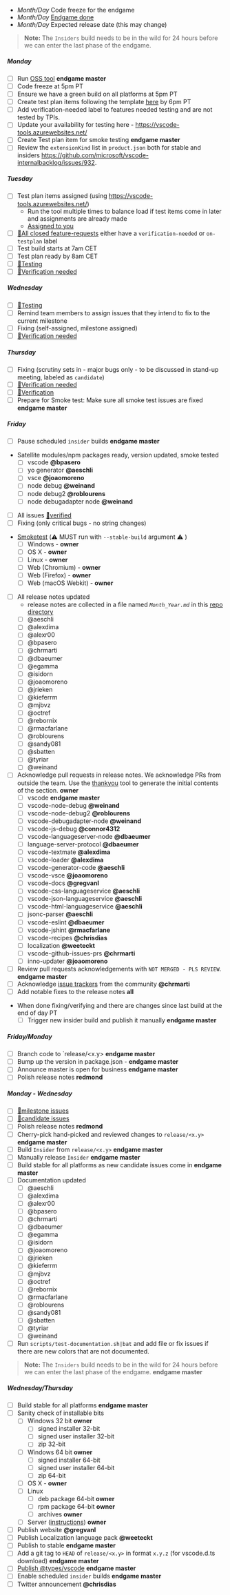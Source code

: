 - *Month/Day* Code freeze for the endgame
- *Month/Day* [Endgame done](https://github.com/Microsoft/vscode/wiki/Development-Process#inside-an-iteration)
- *Month/Day* Expected release date (this may change)

> **Note:** The `Insiders` build needs to be in the wild for 24 hours before we can enter the last phase of the endgame.

##### Monday
- [ ] Run [OSS tool](https://github.com/microsoft/vscode-build-tools/tree/master/distro-tools) **endgame master**
- [ ] Code freeze at 5pm PT
- [ ] Ensure we have a green build on all platforms at 5pm PT
- [ ] Create test plan items following the template [here](https://github.com/microsoft/vscode/wiki/Writing-Test-Plan-Items) by 6pm PT
- [ ] Add verification-needed label to features needed testing and are not tested by TPIs.
- [ ] Update your availability for testing here - https://vscode-tools.azurewebsites.net/
- [ ] Create Test plan item for smoke testing **endgame master**
- [ ] Review the `extensionKind` list in `product.json` both for stable and insiders https://github.com/microsoft/vscode-internalbacklog/issues/932. 

##### Tuesday
- [ ] Test plan items assigned (using https://vscode-tools.azurewebsites.net/)
  - Run the tool multiple times to balance load if test items come in later and assignments are already made
  - [Assigned to you](https://github.com/issues?utf8=%E2%9C%93&q=is%3Aopen+is%3Aissue+assignee%3A%40me++label%3Atestplan-item+)
- [ ] [🔖All closed feature-requests](https://github.com/issues?utf8=%E2%9C%93&q=is%3Aissue+is%3Aclosed+milestone%3A%22January+2020%22+label%3Afeature-request+-label%3Averification-needed+-label%3Aon-testplan+-label%3Averified+-label%3A*duplicate+repo%3Amicrosoft%2Fvscode+repo%3Amicrosoft%2Fvscode-internalbacklog+repo%3Amicrosoft%2Fvscode-remote-release) either have a `verification-needed` or `on-testplan` label
- [ ] Test build starts at 7am CET
- [ ] Test plan ready by 8am CET
- [ ] [🔖Testing](https://github.com/issues?utf8=%E2%9C%93&q=is%3Aopen+is%3Aissue+label%3Atestplan-item+repo%3Amicrosoft%2Fvscode+repo%3Amicrosoft%2Fvscode-internalbacklog+repo%3Amicrosoft%2Fvscode-remote-release+)
- [ ] [🔖Verification needed](https://github.com/issues?utf8=%E2%9C%93&q=is%3Aissue+is%3Aclosed+milestone%3A%22January+2020%22+label%3Averification-needed+-label%3Averified+repo%3Amicrosoft%2Fvscode+repo%3Amicrosoft%2Fvscode-internalbacklog+repo%3Amicrosoft%2Fvscode-remote-release)

##### Wednesday
- [ ] [🔖Testing](https://github.com/issues?utf8=%E2%9C%93&q=is%3Aopen+is%3Aissue+label%3Atestplan-item+repo%3Amicrosoft%2Fvscode+repo%3Amicrosoft%2Fvscode-internalbacklog+repo%3Amicrosoft%2Fvscode-remote-release+)
- [ ] Remind team members to assign issues that they intend to fix to the current milestone
- [ ] Fixing (self-assigned, milestone assigned)
- [ ] [🔖Verification needed](https://github.com/issues?utf8=%E2%9C%93&q=is%3Aissue+is%3Aclosed+milestone%3A%22January+2020%22+label%3Averification-needed+-label%3Averified+repo%3Amicrosoft%2Fvscode+repo%3Amicrosoft%2Fvscode-internalbacklog+repo%3Amicrosoft%2Fvscode-remote-release)

##### Thursday
- [ ] Fixing (scrutiny sets in - major bugs only - to be discussed in stand-up meeting, labeled as `candidate`)
- [ ] [🔖Verification needed](https://github.com/issues?utf8=%E2%9C%93&q=is%3Aissue+is%3Aclosed+milestone%3A%22January+2020%22+label%3Averification-needed+-label%3Averified+repo%3Amicrosoft%2Fvscode+repo%3Amicrosoft%2Fvscode-internalbacklog+repo%3Amicrosoft%2Fvscode-remote-release)
- [ ] [🔖Verification](https://github.com/issues?utf8=%E2%9C%93&q=is%3Aclosed+is%3Aissue+milestone%3A%22January+2020%22+label%3Abug+-label%3Averified+-label%3Aon-testplan+-label%3Aduplicate+-label%3A*duplicate+-label%3Ainvalid+-label%3Aas-designed+-label%3Aerror-telemetry+repo%3Amicrosoft%2Fvscode+repo%3Amicrosoft%2Fvscode-internalbacklog+repo%3Amicrosoft%2Fvscode-remote-release)
- [ ] Prepare for Smoke test: Make sure all smoke test issues are fixed **endgame master**

##### Friday
- [ ] Pause scheduled `insider` builds **endgame master**
- Satellite modules/npm packages ready, version updated, smoke tested
  - [ ] vscode **@bpasero**
  - [ ] yo generator **@aeschli**
  - [ ] vsce **@joaomoreno**
  - [ ] node debug **@weinand**
  - [ ] node debug2 **@roblourens**
  - [ ] node debugadapter node **@weinand**
- [ ] All issues [🔖verified](https://github.com/issues?utf8=%E2%9C%93&q=is%3Aclosed+is%3Aissue+milestone%3A%22January+2020%22+label%3Abug+-label%3Averified+-label%3Aon-testplan+-label%3Aduplicate+-label%3A*duplicate+-label%3Ainvalid+-label%3Aas-designed+-label%3Aerror-telemetry+repo%3Amicrosoft%2Fvscode+repo%3Amicrosoft%2Fvscode-internalbacklog+repo%3Amicrosoft%2Fvscode-remote-release)
- [ ] Fixing (only critical bugs - no string changes)
- [Smoketest](https://github.com/Microsoft/vscode/wiki/Smoke-Test) (⚠️ MUST run with `--stable-build` argument ⚠️ )
  - [ ] Windows - **owner**
  - [ ] OS X - **owner**
  - [ ] Linux - **owner**
  - [ ] Web (Chromium) - **owner**
  - [ ] Web (Firefox) - **owner**
  - [ ] Web (macOS Webkit) - **owner**
- [ ] All release notes updated
  - release notes are collected in a file named *`Month_Year.md`* in this [repo directory](https://github.com/Microsoft/vscode-docs/blob/vnext/release-notes/)
  - [ ] @aeschli
  - [ ] @alexdima
  - [ ] @alexr00
  - [ ] @bpasero
  - [ ] @chrmarti
  - [ ] @dbaeumer
  - [ ] @egamma
  - [ ] @isidorn
  - [ ] @joaomoreno
  - [ ] @jrieken
  - [ ] @kieferrm
  - [ ] @mjbvz
  - [ ] @octref
  - [ ] @rebornix
  - [ ] @rmacfarlane
  - [ ] @roblourens
  - [ ] @sandy081
  - [ ] @sbatten
  - [ ] @tyriar
  - [ ] @weinand
- [ ] Acknowledge pull requests in release notes. We acknowledge PRs from outside the team. Use the [thankyou](https://vscode-tools.azurewebsites.net/#acknowledgePRs) tool to generate the initial contents of the section. **owner**
  - [ ] vscode **endgame master**
  - [ ] vscode-node-debug **@weinand**
  - [ ] vscode-node-debug2 **@roblourens**
  - [ ] vscode-debugadapter-node **@weinand**
  - [ ] vscode-js-debug **@connor4312**
  - [ ] vscode-languageserver-node **@dbaeumer**
  - [ ] language-server-protocol **@dbaeumer**
  - [ ] vscode-textmate **@alexdima**
  - [ ] vscode-loader **@alexdima**
  - [ ] vscode-generator-code **@aeschli**
  - [ ] vscode-vsce **@joaomoreno**
  - [ ] vscode-docs **@gregvanl**
  - [ ] vscode-css-languageservice **@aeschli**
  - [ ] vscode-json-languageservice **@aeschli**
  - [ ] vscode-html-languageservice **@aeschli**
  - [ ] jsonc-parser **@aeschli**
  - [ ] vscode-eslint **@dbaeumer**
  - [ ] vscode-jshint **@rmacfarlane**
  - [ ] vscode-recipes **@chrisdias**
  - [ ] localization **@weeteckt**
  - [ ] vscode-github-issues-prs **@chrmarti**
  - [ ] inno-updater **@joaomoreno**
- [ ] Review pull requests acknowledgements with `NOT MERGED - PLS REVIEW`. **endgame master**
- [ ] Acknowledge [issue trackers](https://github.com/microsoft/vscode-internalbacklog/wiki/Community-Triage:-Credits) from the community **@chrmarti**
- [ ] Add notable fixes to the release notes **all**
- When done fixing/verifying and there are changes since last build at the end of day PT
  - [ ] Trigger new insider build and publish it manually **endgame master**

##### Friday/Monday
- [ ] Branch code to `release/<x.y> **endgame master**
- [ ] Bump up the version in package.json - **endgame master**
- [ ] Announce master is open for business **endgame master**
- [ ] Polish release notes **redmond**

##### Monday - Wednesday
- [ ] [🔖milestone issues](https://github.com/issues?utf8=%E2%9C%93&q=is%3Aopen+is%3Aissue+milestone%3A%22January+2020%22+repo%3Amicrosoft%2Fvscode+repo%3Amicrosoft%2Fvscode-internalbacklog+repo%3Amicrosoft%2Fvscode-remote-release)
- [ ] [🔖candidate issues](https://github.com/issues?utf8=%E2%9C%93&q=is%3Aopen+is%3Aissue+label%3Acandidate+repo%3Amicrosoft%2Fvscode+repo%3Amicrosoft%2Fvscode-internalbacklog+repo%3Amicrosoft%2Fvscode-remote-release)
- [ ] Polish release notes **redmond**
- [ ] Cherry-pick hand-picked and reviewed changes to `release/<x.y>` **endgame master**
- [ ] Build `Insider` from `release/<x.y>` **endgame master**
- [ ] Manually release `Insider` **endgame master**
- [ ] Build stable for all platforms as new candidate issues come in **endgame master**
- [ ] Documentation updated
  - [ ] @aeschli
  - [ ] @alexdima
  - [ ] @alexr00
  - [ ] @bpasero
  - [ ] @chrmarti
  - [ ] @dbaeumer
  - [ ] @egamma
  - [ ] @isidorn
  - [ ] @joaomoreno
  - [ ] @jrieken
  - [ ] @kieferrm
  - [ ] @mjbvz
  - [ ] @octref
  - [ ] @rebornix
  - [ ] @rmacfarlane
  - [ ] @roblourens
  - [ ] @sandy081
  - [ ] @sbatten
  - [ ] @tyriar
  - [ ] @weinand
- [ ] Run `scripts/test-documentation.sh|bat` and add file or fix issues if there are new colors that are not documented.

> **Note:** The `Insiders` build needs to be in the wild for 24 hours before we can enter the last phase of the endgame. **endgame master**

##### Wednesday/Thursday
- [ ] Build stable for all platforms **endgame master**
- [ ] Sanity check of installable bits
  - [ ] Windows 32 bit **owner**
    - [ ] signed installer 32-bit
    - [ ] signed user installer 32-bit
    - [ ] zip 32-bit
  - [ ] Windows 64 bit **owner**
    - [ ] signed installer 64-bit
    - [ ] signed user installer 64-bit
    - [ ] zip 64-bit
  - [ ] OS X - **owner**
  - [ ] Linux
    - [ ] deb package 64-bit **owner**
    - [ ] rpm package 64-bit **owner**
    - [ ] archives **owner**
  - [ ] Server ([instructions](https://github.com/microsoft/vscode-remote-release/wiki/Sanity-Check-VS-Code-Servers)) **owner**
- [ ] Publish website **@gregvanl**
- [ ] Publish Localization language pack **@weeteckt**
- [ ] Publish to stable **endgame master**
- [ ] Add a git tag to `HEAD` of `release/<x.y>` in format `x.y.z` (for vscode.d.ts download)  **endgame master**
- [ ] [Publish @types/vscode](https://github.com/microsoft/vscode/wiki/Publish-vscode-types) **endgame master**
- [ ] Enable scheduled `insider` builds **endgame master**
- [ ] Twitter announcement **@chrisdias**
